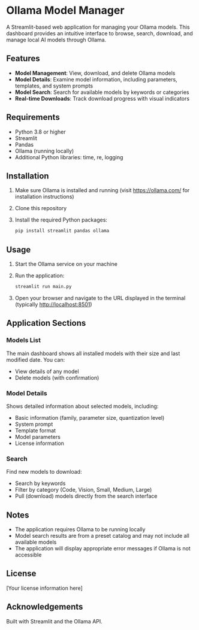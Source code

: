 # Ollama Model Manager

A Streamlit-based web application for managing your Ollama models. This dashboard provides an intuitive interface to browse, search, download, and manage local AI models through Ollama.

## Features

- **Model Management**: View, download, and delete Ollama models
- **Model Details**: Examine model information, including parameters, templates, and system prompts
- **Model Search**: Search for available models by keywords or categories
- **Real-time Downloads**: Track download progress with visual indicators

## Requirements

- Python 3.8 or higher
- Streamlit
- Pandas
- Ollama (running locally)
- Additional Python libraries: time, re, logging

## Installation

1. Make sure Ollama is installed and running (visit <https://ollama.com/> for installation instructions)
2. Clone this repository
3. Install the required Python packages:

   ```bash
   pip install streamlit pandas ollama
   ```

## Usage

1. Start the Ollama service on your machine
2. Run the application:

   ```bash
   streamlit run main.py
   ```

3. Open your browser and navigate to the URL displayed in the terminal (typically <http://localhost:8501>)

## Application Sections

### Models List

The main dashboard shows all installed models with their size and last modified date. You can:

- View details of any model
- Delete models (with confirmation)

### Model Details

Shows detailed information about selected models, including:

- Basic information (family, parameter size, quantization level)
- System prompt
- Template format
- Model parameters
- License information

### Search

Find new models to download:

- Search by keywords
- Filter by category (Code, Vision, Small, Medium, Large)
- Pull (download) models directly from the search interface

## Notes

- The application requires Ollama to be running locally
- Model search results are from a preset catalog and may not include all available models
- The application will display appropriate error messages if Ollama is not accessible

## License

[Your license information here]

## Acknowledgements

Built with Streamlit and the Ollama API.
